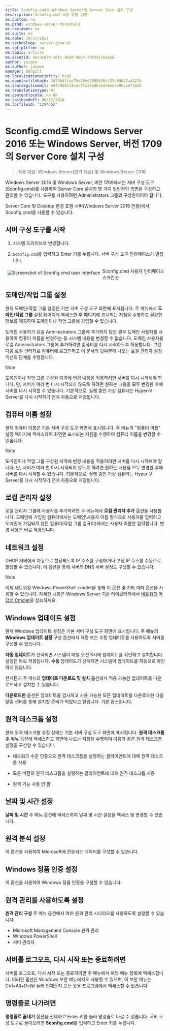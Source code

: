 ```yaml
---
title: Sconfig.cmd로 Windows Server의 Server Core 설치 구성
description: Sconfig.cmd 사용 방법 설명
ms.custom: na
ms.prod: windows-server-threshold
ms.reviewer: na
ms.suite: na
ms.date: 10/17/2017
ms.technology: server-general
ms.tgt_pltfrm: na
ms.topic: article
ms.assetid: e6cac074-c6fc-46dd-9664-fa0342c0a5e8
author: jaimeo
ms.author: jaimeo
manager: dongill
ms.localizationpriority: high
ms.openlocfilehash: 2473b4ffae79c29ec7505616c139c03b21a4427b
ms.sourcegitcommit: e0479b0114eac7f232e8b1e45eeede96ccd72b26
ms.translationtype: HT
ms.contentlocale: ko-KR
ms.lasthandoff: 06/22/2018
ms.locfileid: "1284352"
---
```

# <a name="configure-a-server-core-installation-of-windows-server-2016-or-windows-server-version-1709-with-sconfigcmd"></a>Sconfig.cmd로 Windows Server 2016 또는 Windows Server, 버전 1709의 Server Core 설치 구성
> 적용 대상: Windows Server(반기 채널) 및 Windows Server 2016

Windows Server 2016 및 Windows Server, 버전 1709에서는 서버 구성 도구(Sconfig.cmd)를 사용하여 Server Core 설치의 몇 가지 일반적인 측면을 구성하고 관리할 수 있습니다. 도구를 사용하려면 Administrators 그룹의 구성원이어야 합니다.  
  
Server Core 및 Desktop 환경 포함 서버(Windows Server 2016 전용)에서 Sconfig.cmd를 사용할 수 있습니다. 
  
## <a name="start-the-server-configuration-tool"></a>서버 구성 도구를 시작  
  
1.  시스템 드라이브로 변경합니다.  
  
2.  `Sconfig.cmd`를 입력하고 Enter 키를 누릅니다. 서버 구성 도구 인터페이스가 열립니다.  
  
 <img src="mainsconfigpage.png" style='float:left; padding:.5em;' alt="Screenshot of Sconfig.cmd user interface">  
Sconfig.cmd 사용자 인터페이스 스크린샷  
  
##  <a name="BKMK_Domainworkgroup"></a> 도메인/작업 그룹 설정  
 현재 도메인/작업 그룹 설정은 기본 서버 구성 도구 화면에 표시됩니다. 주 메뉴에서 **도메인/작업 그룹** 설정 페이지에 액세스한 후 페이지에 표시되는 지침을 수행하고 필요한 정보를 제공하여 도메인이나 작업 그룹에 가입할 수 있습니다.  
  
 도메인 사용자가 로컬 Administrators 그룹에 추가되지 않은 경우 도메인 사용자를 사용하여 컴퓨터 이름을 변경하는 등 시스템 내용을 변경할 수 없습니다. 도메인 사용자를 로컬 Administrators 그룹에 추가하려면 컴퓨터를 다시 시작하도록 허용합니다. 그런 다음 로컬 관리자로 컴퓨터에 로그인하고 이 문서의 뒷부분에 나오는 [로컬 관리자 설정](assetId:///3c2f8ca4-6adc-4ebd-8daf-eb0de16c2c7d#BKMK_Localadministratorsettings) 섹션의 단계를 수행합니다.  
  
> [!NOTE]
>  도메인이나 작업 그룹 구성원 자격에 변경 내용을 적용하려면 서버를 다시 시작해야 합니다. 단, 서버가 여러 번 다시 시작되지 않도록 하려면 원하는 내용을 모두 변경한 후에 서버를 다시 시작할 수 있습니다. 기본적으로, 실행 중인 가상 컴퓨터는 Hyper-V Server를 다시 시작하기 전에 자동으로 저장됩니다.  
  
## <a name="computer-name-settings"></a>컴퓨터 이름 설정  
 현재 컴퓨터 이름은 기본 서버 구성 도구 화면에 표시됩니다. 주 메뉴의 "컴퓨터 이름" 설정 페이지에 액세스하여 화면엔 표시되는 지침을 수행하여 컴퓨터 이름을 변경할 수 있습니다.  
  
> [!NOTE]
>  도메인이나 작업 그룹 구성원 자격에 변경 내용을 적용하려면 서버를 다시 시작해야 합니다. 단, 서버가 여러 번 다시 시작되지 않도록 하려면 원하는 내용을 모두 변경한 후에 서버를 다시 시작할 수 있습니다. 기본적으로, 실행 중인 가상 컴퓨터는 Hyper-V Server를 다시 시작하기 전에 자동으로 저장됩니다.  
  
##  <a name="BKMK_Localadministratorsettings"></a> 로컬 관리자 설정  
 로컬 관리자 그룹에 사용자를 추가하려면 주 메뉴에서 **로컬 관리자 추가** 옵션을 사용합니다. 도메인에 가입된 컴퓨터에서는 도메인\사용자 이름 형식으로 사용자를 입력하고 도메인에 가입되지 않은 컴퓨터(작업 그룹 컴퓨터)에서는 사용자 이름만 입력합니다. 변경 내용은 바로 적용됩니다.  
  
## <a name="network-settings"></a>네트워크 설정  
 DHCP 서버에서 자동으로 할당되도록 IP 주소를 구성하거나 고정 IP 주소를 수동으로 할당할 수 있습니다. 이 옵션을 통해 서버의 DNS 서버 설정도 구성할 수 있습니다.  
  
> [!NOTE]
>  이제 네트워킹 Windows PowerShell cmdlet을 통해 이 옵션 및 기타 여러 옵션을 사용할 수 있습니다. 자세한 내용은 Windows Server 기술 라이브러리에서 [네트워크 어댑터 Cmdlet](https://technet.microsoft.com/library/jj134956.aspx)을 참조하세요.  
  
## <a name="windows-update-settings"></a>Windows 업데이트 설정  
 현재 Windows 업데이트 설정은 기본 서버 구성 도구 화면에 표시됩니다. 주 메뉴의 **Windows 업데이트 설정** 구성 옵션에서 자동 또는 수동 업데이트를 사용하도록 서버를 구성할 수 있습니다.  
  
 **자동 업데이트**가 선택되면 시스템이 매일 오전 3시에 업데이트를 확인하고 설치합니다. 설정은 바로 적용됩니다. **수동** 업데이트가 선택되면 시스템이 업데이트를 자동으로 확인하지 않습니다.  
  
 언제든지 주 메뉴의 **업데이트 다운로드 및 설치** 옵션에서 적용 가능한 업데이트를 다운로드하고 설치할 수 있습니다.

 **다운로드만** 옵션은 업데이트를 검사하고 사용 가능한 모든 업데이트를 다운로드한 다음 알림 센터를 통해 설치할 준비가 되었다고 알립니다. 기본 옵션입니다.  
  
## <a name="remote-desktop-settings"></a>원격 데스크톱 설정  
 현재 원격 데스크톱 설정 상태는 기본 서버 구성 도구 화면에 표시됩니다. **원격 데스크톱** 주 메뉴 옵션에 액세스하고 화면에 나오는 지침을 수행하여 다음과 같은 원격 데스크톱 설정을 구성할 수 있습니다.  
  
-   네트워크 수준 인증으로 원격 데스크톱을 실행하는 클라이언트에 대해 원격 데스크톱 사용  
  
-   모든 버전의 원격 데스크톱을 실행하는 클라이언트에 대해 원격 데스크톱 사용  
  
-   원격 기능 사용 안 함  
  
## <a name="date-and-time-settings"></a>날짜 및 시간 설정  
 **날짜 및 시간** 주 메뉴 옵션에 액세스하여 날짜 및 시간 설정을 액세스 및 변경할 수 있습니다. 

## <a name="telemetry-settings"></a>원격 분석 설정
이 옵션을 사용하여 Microsoft에 전송되는 데이터를 구성할 수 있습니다.

## <a name="windows-activation-settings"></a>Windows 정품 인증 설정
이 옵션을 사용하여 Windows 정품 인증을 구성할 수 있습니다.
  
## <a name="to-enable-remote-management"></a>원격 관리를 사용하도록 설정  
**원격 관리 구성** 주 메뉴 옵션에서 여러 원격 관리 시나리오를 사용하도록 설정할 수 있습니다.  
  
-   Microsoft Management Console 원격 관리  
-   Windows PowerShell  
-   서버 관리자  
  
## <a name="to-log-off-restart-or-shut-down-the-server"></a>서버를 로그오프, 다시 시작 또는 종료하려면  
 서버를 로그오프, 다시 시작 또는 종료하려면 주 메뉴에서 해당 메뉴 항목에 액세스합니다. 이러한 옵션은 Windows 보안 메뉴에서도 사용할 수 있으며, 이 보안 메뉴는 Ctrl+Alt+Del을 눌러 언제든지 모든 응용 프로그램에서 액세스할 수 있습니다.  
  
## <a name="to-exit-to-the-command-line"></a>명령줄로 나가려면  
 **명령줄로 끝내기** 옵션을 선택하고 Enter 키를 눌러 명령줄로 나갈 수 있습니다. 서버 구성 도구로 돌아오려면 **Sconfig.cmd**를 입력하고 Enter 키를 누릅니다.